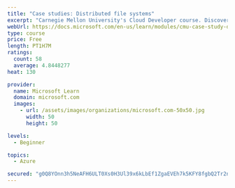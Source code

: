 ```yaml
---
title: "Case studies: Distributed file systems"
excerpt: "Carnegie Mellon University's Cloud Developer course. Discover how distributed file systems work, then learn about Hadoop and Ceph."
webUrl: https://docs.microsoft.com/en-us/learn/modules/cmu-case-study-distributed-file-systems/
type: course
price: Free
length: PT1H7M
ratings:
  count: 58
  average: 4.8448277
heat: 130

provider:
  name: Microsoft Learn
  domain: microsoft.com
  images:
    - url: /assets/images/organizations/microsoft.com-50x50.jpg
      width: 50
      height: 50

levels:
  - Beginner

topics:
  - Azure

secured: "g0Q8YOnn3h5NeAFH6ULT0Xs0H3Ul39x6kLbEf1ZgaEVEh7k5KFY8fgbQ2Tr2nxCpHG9tdy61/FMoWxcK0b/tkpb9kUo6Lci4uA6hjtT1bNB0TSNOd9+RPFzDAQRfJp0anADE9j3rue57dlEB1dlGTNOtnOSckOck4wutuWZhBxgSI2IVKkGpikIX2luXDjC+sFSoX0qMrsiwvGmywvTSvO4I8ELeBeiB6GQ7bn36wqDlPLkvpvkU+45Ixg1/oH2WvNgwAb3D09Cto891ntfblqqgn1W6d5pkGCFD3K2o5KSk+5JBhggUHi6CuT0fWMVefz7Q+2KySsvmdBpixwsKQ8hVEgIyM4kZttRN9+6+85LBd5q7cqvAAVtwuvesNk2b90T1tFM52IowlUMEU09RY2Z5FG8Xh2oWNCgBCdiVryY=;BbYcIQqLoBJ+ERE9UCMp1A=="
---
```


